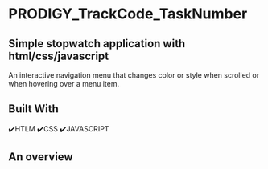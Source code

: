 # PRODIGY_TrackCode_TaskNumber
## Simple stopwatch application with html/css/javascript

 An interactive navigation menu that changes color or style when scrolled or when hovering over a menu item.

## Built With
✔️HTLM
✔️CSS
✔️JAVASCRIPT

## An overview
